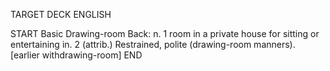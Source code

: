 TARGET DECK
ENGLISH

START
Basic
Drawing-room
Back: n. 1 room in a private house for sitting or entertaining in. 2 (attrib.) Restrained, polite (drawing-room manners). [earlier withdrawing-room]
END
